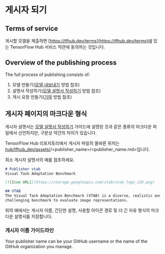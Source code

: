 <!--* freshness: { owner: 'maringeo' } *-->

# 게시자 되기

## Terms of service

게시할 모델을 제출하면 [https://tfhub.dev/terms](https://tfhub.dev/terms)에 있는 TensorFlow Hub 서비스 약관에 동의하는 것입니다.

## Overview of the publishing process

The full process of publishing consists of:

1. 모델 만들기([모델 내보내기](exporting_tf2_saved_model.md) 방법 참조)
2. 설명서 작성하기([모델 설명서 작성하기](writing_model_documentation.md) 방법 참조)
3. 게시 요청 만들기([기여](contribute_a_model.md) 방법 참조)

## 게시자 페이지의 마크다운 형식

게시자 설명서는 [모델 설명서 작성하기](writing_model_documentation) 가이드에 설명된 것과 같은 종류의 마크다운 파일에서 선언하지만, 구문상 약간의 차이가 있습니다.

TensorFlow Hub 리포지토리에서 게시자 파일의 올바른 위치는 [hub/tfhub_dev/assets/](https://github.com/tensorflow/hub/tree/master/tfhub_dev/assets)/<publisher_name>/<publisher_name.md>입니다.

최소 게시자 설명서의 예를 참조하세요.

```markdown
# Publisher vtab
Visual Task Adaptation Benchmark

[![Icon URL]](https://storage.googleapis.com/vtab/vtab_logo_120.png)

## VTAB
The Visual Task Adaptation Benchmark (VTAB) is a diverse, realistic and
challenging benchmark to evaluate image representations.
```

위의 예에서는 게시자 이름, 간단한 설명, 사용할 아이콘 경로 및 더 긴 자유 형식의 마크다운 설명서를 지정합니다.

### 게시자 이름 가이드라인

Your publisher name can be your GitHub username or the name of the GitHub organization you manage.
